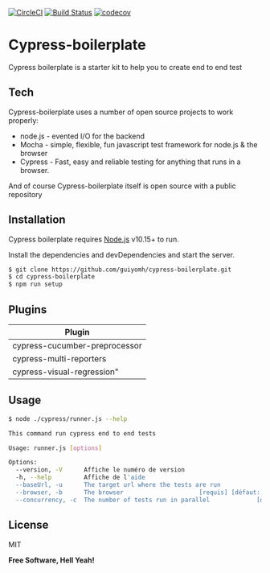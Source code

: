 <!--
 Copyright 2019 Guillaume Camus
 
 Licensed under the Apache License, Version 2.0 (the "License");
 you may not use this file except in compliance with the License.
 You may obtain a copy of the License at
 
     http://www.apache.org/licenses/LICENSE-2.0
 
 Unless required by applicable law or agreed to in writing, software
 distributed under the License is distributed on an "AS IS" BASIS,
 WITHOUT WARRANTIES OR CONDITIONS OF ANY KIND, either express or implied.
 See the License for the specific language governing permissions and
 limitations under the License.
-->
[![CircleCI](https://circleci.com/gh/guiyomh/cypress-boilerplate/tree/master.svg?style=svg)](https://circleci.com/gh/guiyomh/cypress-boilerplate/tree/master) 
[![Build Status](https://travis-ci.org/guiyomh/cypress-boilerplate.svg?branch=master)](https://travis-ci.org/guiyomh/cypress-boilerplate)
[![codecov](https://codecov.io/gh/guiyomh/cypress-boilerplate/branch/master/graph/badge.svg)](https://codecov.io/gh/guiyomh/cypress-boilerplate)

# Cypress-boilerplate

Cypress boilerplate is a starter kit to help you to create end to end test

## Tech

Cypress-boilerplate uses a number of open source projects to work properly:

* node.js - evented I/O for the backend
* Mocha - simple, flexible, fun javascript test framework for node.js & the browser 
* Cypress - Fast, easy and reliable testing for anything that runs in a browser.

And of course Cypress-boilerplate itself is open source with a public repository

## Installation

Cypress boilerplate requires [Node.js](https://nodejs.org/) v10.15+ to run.

Install the dependencies and devDependencies and start the server.

```sh
$ git clone https://github.com/guiyomh/cypress-boilerplate.git
$ cd cypress-boilerplate
$ npm run setup
```
## Plugins

| Plugin                        |
|-------------------------------|
| cypress-cucumber-preprocessor |
| cypress-multi-reporters       |
| cypress-visual-regression"    |

## Usage

```sh
$ node ./cypress/runner.js --help

This command run cypress end to end tests

Usage: runner.js [options]

Options:
  --version, -V      Affiche le numéro de version                      [booléen]
  -h, --help         Affiche de l'aide                                 [booléen]
  --baseUrl, -u      The target url where the tests are run             [requis]
  --browser, -b      The browser                     [requis] [défaut: "chrome"]
  --concurrency, -c  The number of tests run in parallel             [défaut: 1]
```
## License

MIT


**Free Software, Hell Yeah!**

[//]: # (These are reference links used in the body of this note and get stripped out when the markdown processor does its job. There is no need to format nicely because it shouldn't be seen. Thanks SO - http://stackoverflow.com/questions/4823468/store-comments-in-markdown-syntax)


   [dill]: <https://github.com/joemccann/dillinger>
   [git-repo-url]: <https://github.com/joemccann/dillinger.git>
   [john gruber]: <http://daringfireball.net>
   [df1]: <http://daringfireball.net/projects/markdown/>
   [markdown-it]: <https://github.com/markdown-it/markdown-it>
   [Ace Editor]: <http://ace.ajax.org>
   [node.js]: <http://nodejs.org>
   [Twitter Bootstrap]: <http://twitter.github.com/bootstrap/>
   [jQuery]: <http://jquery.com>
   [@tjholowaychuk]: <http://twitter.com/tjholowaychuk>
   [express]: <http://expressjs.com>
   [AngularJS]: <http://angularjs.org>
   [Gulp]: <http://gulpjs.com>

   [PlDb]: <https://github.com/joemccann/dillinger/tree/master/plugins/dropbox/README.md>
   [PlGh]: <https://github.com/joemccann/dillinger/tree/master/plugins/github/README.md>
   [PlGd]: <https://github.com/joemccann/dillinger/tree/master/plugins/googledrive/README.md>
   [PlOd]: <https://github.com/joemccann/dillinger/tree/master/plugins/onedrive/README.md>
   [PlMe]: <https://github.com/joemccann/dillinger/tree/master/plugins/medium/README.md>
   [PlGa]: <https://github.com/RahulHP/dillinger/blob/master/plugins/googleanalytics/README.md>
